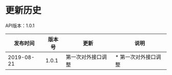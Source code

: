 # 更新历史 #
API版本：1.0.1

|发布时间|版本号|更新|说明|
|---|---|---|---|
|2019-08-21   |1.0.1   |第一次对外接口调整      | * 第一次对外接口调整
